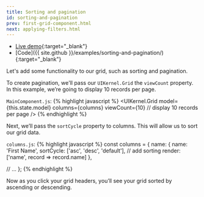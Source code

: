 ```yaml
---
title: Sorting and pagination
id: sorting-and-pagination
prev: first-grid-component.html
next: applying-filters.html
---
```

* [Live demo](/examples/sorting-and-pagination/){:target="_blank"}
* [Code]({{ site.github }}/examples/sorting-and-pagination/){:target="_blank"}

Let's add some functionality to our grid, such as sorting and pagination.

To create pagination, we'll pass our `UIKernel.Grid` the `viewCount` property. In this example, we’re going to display 10 records per page.

`MainComponent.js`:
{% highlight javascript %}
<UIKernel.Grid
  model={this.state.model}
  columns={columns}
  viewCount={10} // display 10 records per page
/>
{% endhighlight %}

Next, we’ll pass the `sortCycle` property to columns. This will allow us to sort our grid data.

`columns.js`:
{% highlight javascript %}
const columns = {
  name: {
    name: 'First Name',
    sortCycle: ['asc', 'desc', 'default'], // add sorting
    render: ['name', record => record.name]
  },

  // ...
};
{% endhighlight %}

Now as you click your grid headers, you’ll see your grid sorted by ascending or descending.


